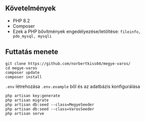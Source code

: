 
## Követelmények

 - PHP 8.2
 - Composer
 - Ezek a PHP bővítmények engedélyezése/letöltése: `fileinfo, pdo_mysql, mysqli`

## Futtatás menete

    git clone https://github.com/norbertkiss04/megye-varos/
    cd megye-varos
    composer update
    composer install

`.env` létrehozása `.env.example` ből és az adatbázis konfigurálása

    php artisan key:generate
    php artisan migrate
    php artisan db:seed --class=MegyeSeeder
    php artisan db:seed --class=VarosSeeder
    php artisan serve

